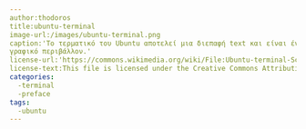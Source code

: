 ```yaml
---
author:thodoros
title:ubuntu-terminal
image-url:/images/ubuntu-terminal.png
caption:'Το τερματικό του Ubuntu αποτελεί μια διεπαφή text και είναι ένα πανίσχυρο εργαλείο, με σημαντικά περισσότερες δυνατότητες από το
γραφικό περιβάλλον.'
license-url:'https://commons.wikimedia.org/wiki/File:Ubuntu-terminal-Screenshot20181112.png'
license-text:This file is licensed under the Creative Commons Attribution-Share Alike 4.0 International license.
categories:
  -terminal
  -preface
tags:
  -ubuntu
---
```

